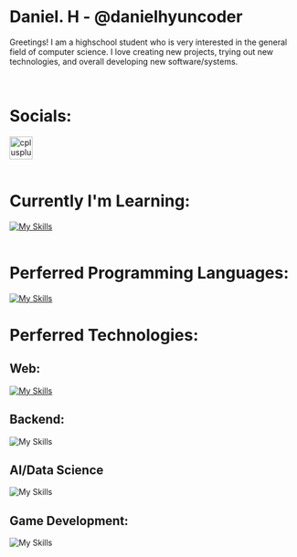 <h1 color="blue">Daniel. H - @danielhyuncoder</h1>
<p>
  Greetings! I am a highschool student who is very interested in the general field of computer science. I love creating new projects, trying out new technologies, and overall developing new software/systems.
</p>
<br />
<h1>Socials: </h1>
<div align="left">
    <a href="https://leetcode.com/u/DanCodesJS/"><img src="https://th.bing.com/th/id/OIP.ymdLUYayjisO2uU47lOI0AHaHa?w=165&h=180&c=7&r=0&o=5&pid=1.7" alt="cplusplus" width="40" height="40"/></a>
</div>
<br />
<h1>Currently I'm Learning: </h1>
<a href="https://skillicons.dev">
  <img src="https://skillicons.dev/icons?i=rust" alt="My Skills" />
</a>
<br/>
<br/>
<h1>Perferred Programming Languages: </h1>
<a href="https://skillicons.dev">
  <img src="https://skillicons.dev/icons?i=cpp,python,js,solidity,java,cs" alt="My Skills" />
</a>
<br/>
<h1>Perferred Technologies: </h1>
<h2>Web: </h2>
<div align="left">
  <a href="https://skillicons.dev">
  <img src="https://skillicons.dev/icons?i=react,redux,html,css" alt="My Skills" />
</a>
</div>
<h2>Backend: </h2>
<div align="left">
  <a>
   <img src="https://skillicons.dev/icons?i=express,flask,fastapi,mongodb,nodejs,mysql,firebase" alt="My Skills" />
  </a>
  </div>
<h2>AI/Data Science</h2>
<div align="left">
  <a>
  <img src="https://skillicons.dev/icons?i=sklearn,tensorflow,pytorch" alt="My Skills" />
</a>
</div>
<h2>Game Development: </h2>
<div alignt="left">
  <a>
  <img src="https://skillicons.dev/icons?i=unity,blender,unreal,godot" alt="My Skills" />
</a>
</div>

<!--
**danielhyuncoder/danielhyuncoder** is a ✨ _special_ ✨ repository because its `README.md` (this file) appears on your GitHub profile.

Here are some ideas to get you started:

- 🔭 I’m currently working on ...
- 🌱 I’m currently learning ...
- 👯 I’m looking to collaborate on ...
- 🤔 I’m looking for help with ...
- 💬 Ask me about ...
- 📫 How to reach me: ...
- 😄 Pronouns: ...
- ⚡ Fun fact: ...
-->

